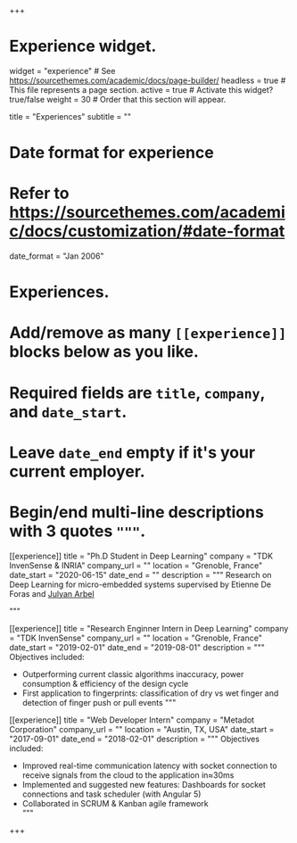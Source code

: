+++
# Experience widget.
widget = "experience"  # See https://sourcethemes.com/academic/docs/page-builder/
headless = true  # This file represents a page section.
active = true  # Activate this widget? true/false
weight = 30  # Order that this section will appear.

title = "Experiences"
subtitle = ""

# Date format for experience
#   Refer to https://sourcethemes.com/academic/docs/customization/#date-format
date_format = "Jan 2006"

# Experiences.
#   Add/remove as many `[[experience]]` blocks below as you like.
#   Required fields are `title`, `company`, and `date_start`.
#   Leave `date_end` empty if it's your current employer.
#   Begin/end multi-line descriptions with 3 quotes `"""`.
[[experience]]
  title = "Ph.D Student in Deep Learning"
  company = "TDK InvenSense & INRIA"
  company_url = ""
  location = "Grenoble, France"
  date_start = "2020-06-15"
  date_end = ""
  description = """
Research on Deep Learning for micro-embedded systems supervised by Etienne De Foras and [Julyan Arbel](https://www.julyanarbel.com/)

"""

[[experience]]
  title = "Research Enginner Intern in Deep Learning"
  company = "TDK InvenSense"
  company_url = ""
  location = "Grenoble, France"
  date_start = "2019-02-01"
  date_end = "2019-08-01"
  description = """
 Objectives included: 
* Outperforming current classic algorithms inaccuracy, power consumption & efficiency of the design cycle
* First application to fingerprints: classification of dry vs wet finger and detection of finger push or pull events
"""

[[experience]]
  title = "Web Developer Intern"
  company = "Metadot Corporation"
  company_url = ""
  location = "Austin, TX, USA"
  date_start = "2017-09-01"
  date_end = "2018-02-01"
  description = """
  Objectives included:
  
* Improved real-time communication latency with socket connection to receive signals from the cloud to the application in≈30ms
* Implemented and suggested new features: Dashboards for socket connections and task scheduler (with Angular 5)
* Collaborated in SCRUM & Kanban agile framework  
  """
    
+++
